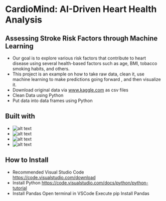 # CardioMind: AI-Driven Heart Health Analysis


## Assessing Stroke Risk Factors through Machine Learning
* Our goal is to explore various risk factors that contribute to heart disease using several health-based factors such as age, BMI, tobacco smoking habits, and others.
* This project is an example on how to take raw data, clean it, use machine learning to make predictions going forward , and then visualize it.
* Download original data via www.kaggle.com as csv files
* Clean Data using Python 
* Put data into data frames using Python

## Built with
* ![alt text]( https://qph.cf2.quoracdn.net/main-qimg-28cadbd02699c25a88e5c78d73c7babc)
* ![alt text](https://cdn.filestackcontent.com/GgTFAbNTtiA09pWpwLAz)
* ![alt text]( https://matterly.io/wp-content/uploads/2022/11/Tableau-Emblem.png)
* ![alt text]( https://d33wubrfki0l68.cloudfront.net/d3ca5a4bd42d86926f08ee7bc5e3f73339045edf/716e5/images/glossary/pyshark.jpg )



## How to Install
* Recommended Visual Studio Code https://code.visualstudio.com/download
* Install Python https://code.visualstudio.com/docs/python/python-tutorial
* Install Pandas Open terminal in VSCode Execute pip Install Pandas




